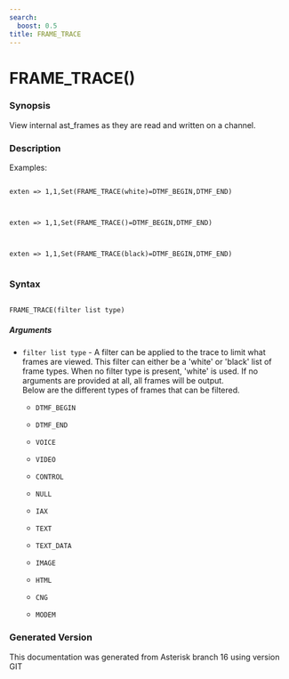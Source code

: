 ```yaml
---
search:
  boost: 0.5
title: FRAME_TRACE
---
```


# FRAME_TRACE()

### Synopsis

View internal ast_frames as they are read and written on a channel.

### Description

Examples:<br>

``` title="Example: View only DTMF frames"

exten => 1,1,Set(FRAME_TRACE(white)=DTMF_BEGIN,DTMF_END)


```
``` title="Example: View only DTMF frames"

exten => 1,1,Set(FRAME_TRACE()=DTMF_BEGIN,DTMF_END)


```
``` title="Example: View everything except DTMF frames"

exten => 1,1,Set(FRAME_TRACE(black)=DTMF_BEGIN,DTMF_END)


```

### Syntax


```

FRAME_TRACE(filter list type)
```
##### Arguments


* `filter list type` - A filter can be applied to the trace to limit what frames are viewed. This filter can either be a 'white' or 'black' list of frame types. When no filter type is present, 'white' is used. If no arguments are provided at all, all frames will be output.<br>
Below are the different types of frames that can be filtered.<br>

    * `DTMF_BEGIN`

    * `DTMF_END`

    * `VOICE`

    * `VIDEO`

    * `CONTROL`

    * `NULL`

    * `IAX`

    * `TEXT`

    * `TEXT_DATA`

    * `IMAGE`

    * `HTML`

    * `CNG`

    * `MODEM`


### Generated Version

This documentation was generated from Asterisk branch 16 using version GIT 